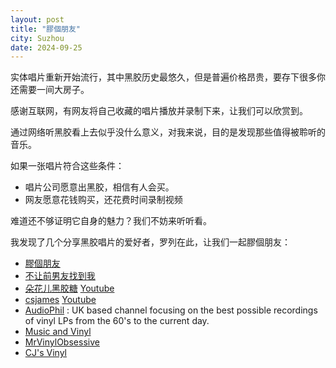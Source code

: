 ```yaml
---
layout: post
title: "膠個朋友"
city: Suzhou
date: 2024-09-25
---
```


实体唱片重新开始流行，其中黑胶历史最悠久，但是普遍价格昂贵，要存下很多你还需要一间大房子。

感谢互联网，有网友将自己收藏的唱片播放并录制下来，让我们可以欣赏到。

通过网络听黑胶看上去似乎没什么意义，对我来说，目的是发现那些值得被聆听的音乐。

如果一张唱片符合这些条件：

* 唱片公司愿意出黑胶，相信有人会买。
* 网友愿意花钱购买，还花费时间录制视频

难道还不够证明它自身的魅力？我们不妨来听听看。

我发现了几个分享黑胶唱片的爱好者，罗列在此，让我们一起膠個朋友：

* [膠個朋友](https://space.bilibili.com/1447736/)
* [不让前男友找到我](https://space.bilibili.com/39725491)
* [朵花儿黑胶糖](https://space.bilibili.com/478516271/) [Youtube](https://www.youtube.com/@VinylFlowery)
* [csjames](https://space.bilibili.com/279219712) [Youtube](https://www.youtube.com/@csjames1230/videos)
* [AudioPhil](https://www.youtube.com/@AudioPhil1/videos) : UK based channel focusing on the best possible recordings of vinyl LPs from the 60's to the current day.
* [Music and Vinyl](https://musicandvinyl.blogspot.com/?view=flipcard)
* [MrVinylObsessive](https://www.youtube.com/@MrVinylObsessive)
* [CJ's Vinyl](https://www.youtube.com/@cjsvinyl/videos)
